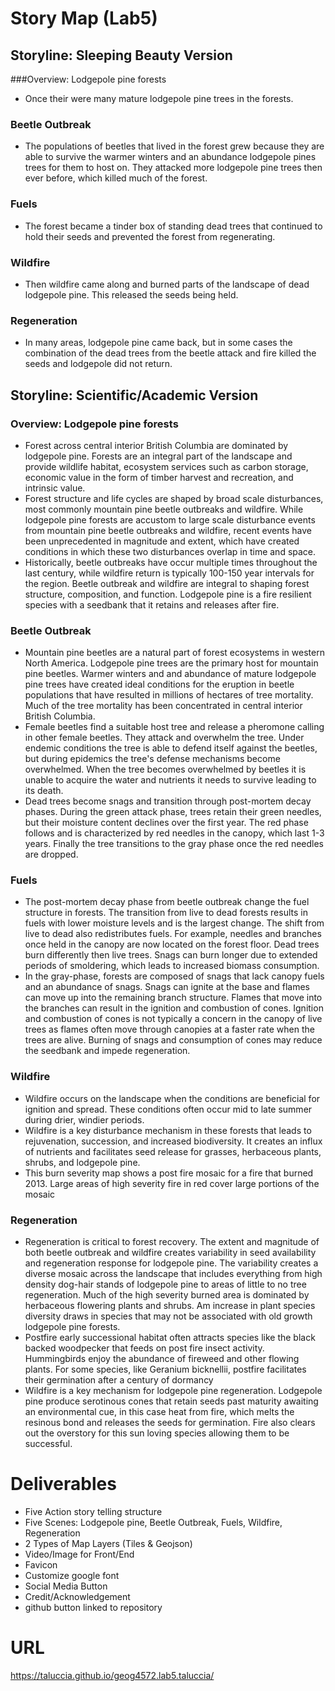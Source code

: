 # Story Map (Lab5)



## Storyline: Sleeping Beauty Version

###Overview: Lodgepole pine forests

* Once their were many mature lodgepole pine trees in the forests.

### Beetle Outbreak

* The populations of beetles that lived in the forest grew because they are able to survive the warmer winters and an abundance lodgepole pines trees for them to host on. They attacked more lodgepole pine trees then ever before, which killed much of the forest.

### Fuels

* The forest became a tinder box of standing dead trees that continued to hold their seeds and prevented the forest from regenerating.

### Wildfire

* Then wildfire came along and burned parts of the landscape of dead lodgepole pine. This released the seeds being held.

### Regeneration

* In many areas, lodgepole pine came back, but in some cases the combination of the dead trees from the beetle attack and fire killed the seeds and lodgepole did not return. 





## Storyline: Scientific/Academic Version

### Overview: Lodgepole pine forests

- Forest across central interior British Columbia are dominated by lodgepole pine. Forests are an integral part of the landscape and provide wildlife habitat, ecosystem services such as carbon storage, economic value in the form of timber harvest and recreation, and intrinsic value.
- Forest structure and life cycles are shaped by broad scale disturbances, most commonly mountain pine
  beetle outbreaks and wildfire. While lodgepole pine forests are accustom to large scale disturbance  events from mountain pine beetle outbreaks and wildfire, recent events have been unprecedented in magnitude and extent, which have created conditions in which these two disturbances overlap in time
  and space.
- Historically, beetle outbreaks have occur multiple times throughout the last century, while wildfire return is typically 100-150 year intervals for the region. Beetle outbreak and wildfire are integral to shaping forest structure, composition, and function. Lodgepole pine is a fire resilient species with a seedbank that it retains and releases after fire. 

### Beetle Outbreak

- Mountain pine beetles are a natural part of forest ecosystems in western North America. Lodgepole
  pine trees are the primary host for mountain pine beetles. Warmer winters and and abundance of
  mature lodgepole pine trees have created ideal conditions for the eruption in beetle populations
  that have resulted in millions of hectares of tree mortality. Much of the tree mortality has been
  concentrated in central interior British Columbia. 
- Female beetles find a suitable host tree and release a pheromone calling in other female beetles.
  They attack and overwhelm the tree. Under endemic conditions the tree is able to defend itself
  against the beetles, but during epidemics the tree's defense mechanisms become overwhelmed. When the tree becomes overwhelmed by beetles it is unable to acquire the water and nutrients it needs to survive leading to its death.
- Dead trees become snags and transition through post-mortem decay phases. During the green attack phase, trees retain their green needles, but their moisture content declines over the first year. The red phase follows and is characterized by red needles in the canopy, which last 1-3 years. Finally the tree transitions to the gray phase once the red needles are dropped.

### Fuels

- The post-mortem decay phase from beetle outbreak change the fuel structure in forests. The transition from live to dead forests results in fuels with lower moisture levels and is the largest change. The shift from live to dead also redistributes fuels. For example, needles and branches once held in the canopy are now located on the forest floor. Dead trees burn differently then live trees. Snags can burn longer due to extended periods of smoldering, which leads to increased biomass consumption.
- In the gray-phase, forests are composed of snags that lack canopy fuels and an abundance of snags.
  Snags can ignite at the base and flames can move up into the remaining branch structure. Flames that move into the branches can result in the ignition and combustion of cones. Ignition and
  combustion of cones is not typically a concern in the canopy of live trees as flames often move through canopies at a faster rate when the trees are alive. Burning of snags and consumption of cones may reduce the seedbank and impede regeneration.  

### Wildfire

-  Wildfire occurs on the landscape when the conditions are beneficial for ignition and spread. These conditions often occur mid to late summer during drier, windier periods.
- Wildfire is a key disturbance mechanism in these forests that leads to rejuvenation, succession, and
  increased biodiversity. It creates an influx of nutrients and facilitates seed release for grasses,  herbaceous plants, shrubs, and lodgepole pine.
- This burn severity map shows a post fire mosaic for a fire that burned 2013. Large areas of high severity fire in red cover large portions of the mosaic

### Regeneration

- Regeneration is critical to forest recovery. The extent and magnitude of both beetle outbreak and wildfire creates variability in seed availability and regeneration response for lodgepole pine. The variability creates a diverse mosaic across the landscape that includes everything from high density dog-hair stands of lodgepole pine to areas of little to no tree regeneration. Much of the high severity burned area is dominated by herbaceous flowering plants and shrubs. Am increase in plant species diversity draws in species that may not be associated with old growth lodgepole pine forests.
- Postfire early successional habitat often attracts species like the black backed woodpecker that feeds on post fire insect activity. Hummingbirds enjoy the abundance of fireweed and other flowing plants. For some species, like Geranium bicknellii, postfire facilitates their germination after a century of dormancy
-  Wildfire is a key mechanism for lodgepole pine regeneration. Lodgepole pine produce serotinous cones that retain seeds past maturity awaiting an environmental cue, in this case heat from fire, which melts the resinous bond and releases the seeds for germination. Fire also clears out the overstory for this sun loving species allowing them to be successful.



# Deliverables

* Five Action story telling structure
* Five Scenes: Lodgepole pine, Beetle Outbreak, Fuels, Wildfire, Regeneration 
* 2 Types of Map Layers (Tiles & Geojson)
* Video/Image for Front/End
* Favicon
* Customize google font
* Social Media Button
* Credit/Acknowledgement
* github button linked to repository



# URL

 <https://taluccia.github.io/geog4572.lab5.taluccia/>



